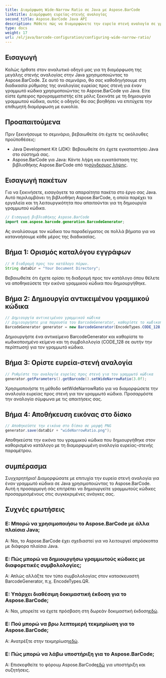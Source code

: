 ```yaml
---
title: Διαμόρφωση Wide-Narrow Ratio σε Java με Aspose.BarCode
linktitle: Διαμόρφωση ευρείας-στενής αναλογίας
second_title: Aspose.BarCode Java API
description: Μάθετε πώς να διαμορφώνετε την ευρεία στενή αναλογία σε γραμμωτούς κώδικες Java χρησιμοποιώντας το Aspose.BarCode. Ακολουθήστε τον βήμα προς βήμα οδηγό μας για απρόσκοπτη προσαρμογή.
type: docs
weight: 17
url: /el/java/barcode-configuration/configuring-wide-narrow-ratio/
---
```


## Εισαγωγή

Καλώς ήρθατε στον αναλυτικό οδηγό μας για τη διαμόρφωση της μεγάλης στενής αναλογίας στην Java χρησιμοποιώντας το Aspose.BarCode. Σε αυτό το σεμινάριο, θα σας καθοδηγήσουμε στη διαδικασία ρύθμισης της αναλογίας ευρείας προς στενή για έναν γραμμωτό κώδικα χρησιμοποιώντας το Aspose.BarCode για Java. Είτε είστε έμπειρος προγραμματιστής είτε μόλις ξεκινάτε με τη δημιουργία γραμμωτού κώδικα, αυτός ο οδηγός θα σας βοηθήσει να επιτύχετε την επιθυμητή διαμόρφωση με ευκολία.

## Προαπαιτούμενα

Πριν ξεκινήσουμε το σεμινάριο, βεβαιωθείτε ότι έχετε τις ακόλουθες προϋποθέσεις:

- Java Development Kit (JDK): Βεβαιωθείτε ότι έχετε εγκαταστήσει Java στο σύστημά σας.
-  Aspose.BarCode για Java: Κάντε λήψη και εγκατάσταση της βιβλιοθήκης Aspose.BarCode από το[σύνδεσμος λήψης](https://releases.aspose.com/barcode/java/).

## Εισαγωγή πακέτων

Για να ξεκινήσετε, εισαγάγετε τα απαραίτητα πακέτα στο έργο σας Java. Αυτό περιλαμβάνει τη βιβλιοθήκη Aspose.BarCode, η οποία παρέχει τα εργαλεία και τη λειτουργικότητα που απαιτούνται για τη δημιουργία γραμμωτού κώδικα.

```java
// Εισαγωγή βιβλιοθήκης Aspose.BarCode
import com.aspose.barcode.generation.BarcodeGenerator;
```

Ας αναλύσουμε τον κώδικα του παραδείγματος σε πολλά βήματα για να κατανοήσουμε κάθε μέρος της διαδικασίας.

## Βήμα 1: Ορισμός καταλόγου εγγράφων

```java
// Η διαδρομή προς τον κατάλογο πόρων.
String dataDir = "Your Document Directory";
```

Βεβαιωθείτε ότι έχετε ορίσει τη διαδρομή προς τον κατάλογο όπου θέλετε να αποθηκεύσετε την εικόνα γραμμικού κώδικα που δημιουργήθηκε.

## Βήμα 2: Δημιουργία αντικειμένου γραμμικού κώδικα

```java
// Δημιουργία αντικειμένου γραμμικού κώδικα
// Δημιουργήστε μια παρουσία του BarcodeGenerator, καθορίστε το κωδικοποιημένο κείμενο και τη συμβολολογία στον κατασκευαστή
BarcodeGenerator generator = new BarcodeGenerator(EncodeTypes.CODE_128, "12345678");
```

Δημιουργήστε ένα αντικείμενο BarcodeGenerator και καθορίστε το κωδικοποιημένο κείμενο και τη συμβολολογία (CODE_128 σε αυτήν την περίπτωση) για τον γραμμωτό κώδικα.

## Βήμα 3: Ορίστε ευρεία-στενή αναλογία

```java
// Ρυθμίστε την αναλογία ευρείας προς στενή για τον γραμμωτό κώδικα
generator.getParameters().getBarcode().setWideNarrowRatio(3.0f);
```

Χρησιμοποιήστε τη μέθοδο setWideNarrowRatio για να διαμορφώσετε την αναλογία ευρείας προς στενή για τον γραμμωτό κώδικα. Προσαρμόστε την αναλογία σύμφωνα με τις απαιτήσεις σας.

## Βήμα 4: Αποθήκευση εικόνας στο δίσκο

```java
// Αποθηκεύστε την εικόνα στο δίσκο σε μορφή PNG
generator.save(dataDir + "wideNarrowRatio.png");
```

Αποθηκεύστε την εικόνα του γραμμικού κώδικα που δημιουργήθηκε στον καθορισμένο κατάλογο με τη διαμορφωμένη αναλογία ευρείας-στενής παραμέτρου.

## συμπέρασμα

Συγχαρητήρια! Διαμορφώσατε με επιτυχία την ευρεία στενή αναλογία για έναν γραμμωτό κώδικα σε Java χρησιμοποιώντας το Aspose.BarCode. Αυτή η προσαρμογή σάς επιτρέπει να δημιουργείτε γραμμωτούς κώδικες προσαρμοσμένους στις συγκεκριμένες ανάγκες σας.

## Συχνές ερωτήσεις

### Ε: Μπορώ να χρησιμοποιήσω το Aspose.BarCode με άλλα πλαίσια Java;
Α: Ναι, το Aspose.BarCode έχει σχεδιαστεί για να λειτουργεί απρόσκοπτα με διάφορα πλαίσια Java.

### Ε: Πώς μπορώ να δημιουργήσω γραμμωτούς κώδικες με διαφορετικές συμβολολογίες;
Α: Απλώς αλλάξτε τον τύπο συμβολολογίας στον κατασκευαστή BarcodeGenerator, π.χ. EncodeTypes.QR.

### Ε: Υπάρχει διαθέσιμη δοκιμαστική έκδοση για το Aspose.BarCode;
 Α: Ναι, μπορείτε να έχετε πρόσβαση στη δωρεάν δοκιμαστική έκδοση[εδώ](https://releases.aspose.com/).

### Ε: Πού μπορώ να βρω λεπτομερή τεκμηρίωση για το Aspose.BarCode;
 Α: Ανατρέξτε στην τεκμηρίωση[εδώ](https://reference.aspose.com/barcode/java/).

### Ε: Πώς μπορώ να λάβω υποστήριξη για το Aspose.BarCode;
 Α: Επισκεφθείτε το φόρουμ Aspose.BarCode[εδώ](https://forum.aspose.com/c/barcode/13) για υποστήριξη και συζητήσεις.